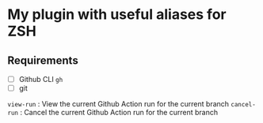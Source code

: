 # My plugin with useful aliases for ZSH

## Requirements

- [ ] Github CLI `gh`
- [ ] git

`view-run` : View the current Github Action run for the current branch
`cancel-run` : Cancel the current Github Action run for the current branch

